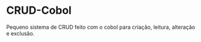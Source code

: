 # CRUD-Cobol
Pequeno sistema de CRUD feito com o cobol para criação, leitura, alteração e exclusão. 
